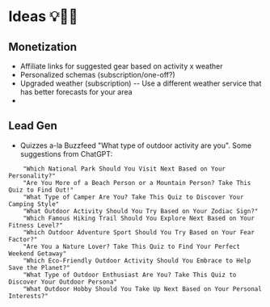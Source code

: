 # Ideas 💡🧠🎉

## Monetization

- Affiliate links for suggested gear based on activity x weather
- Personalized schemas (subscription/one-off?)
- Upgraded weather (subscription) -- Use a different weather service that has better forecasts for your area
-

## Lead Gen

- Quizzes a-la Buzzfeed "What type of outdoor activity are you". Some suggestions from ChatGPT:

```
    "Which National Park Should You Visit Next Based on Your Personality?"
    "Are You More of a Beach Person or a Mountain Person? Take This Quiz to Find Out!"
    "What Type of Camper Are You? Take This Quiz to Discover Your Camping Style"
    "What Outdoor Activity Should You Try Based on Your Zodiac Sign?"
    "Which Famous Hiking Trail Should You Explore Next Based on Your Fitness Level?"
    "Which Outdoor Adventure Sport Should You Try Based on Your Fear Factor?"
    "Are You a Nature Lover? Take This Quiz to Find Your Perfect Weekend Getaway"
    "Which Eco-Friendly Outdoor Activity Should You Embrace to Help Save the Planet?"
    "What Type of Outdoor Enthusiast Are You? Take This Quiz to Discover Your Outdoor Persona"
    "What Outdoor Hobby Should You Take Up Next Based on Your Personal Interests?"
```
